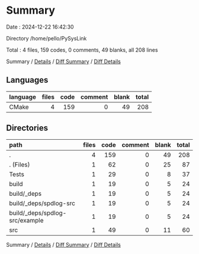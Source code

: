 # Summary

Date : 2024-12-22 16:42:30

Directory /home/pello/PySysLink

Total : 4 files,  159 codes, 0 comments, 49 blanks, all 208 lines

Summary / [Details](details.md) / [Diff Summary](diff.md) / [Diff Details](diff-details.md)

## Languages
| language | files | code | comment | blank | total |
| :--- | ---: | ---: | ---: | ---: | ---: |
| CMake | 4 | 159 | 0 | 49 | 208 |

## Directories
| path | files | code | comment | blank | total |
| :--- | ---: | ---: | ---: | ---: | ---: |
| . | 4 | 159 | 0 | 49 | 208 |
| . (Files) | 1 | 62 | 0 | 25 | 87 |
| Tests | 1 | 29 | 0 | 8 | 37 |
| build | 1 | 19 | 0 | 5 | 24 |
| build/_deps | 1 | 19 | 0 | 5 | 24 |
| build/_deps/spdlog-src | 1 | 19 | 0 | 5 | 24 |
| build/_deps/spdlog-src/example | 1 | 19 | 0 | 5 | 24 |
| src | 1 | 49 | 0 | 11 | 60 |

Summary / [Details](details.md) / [Diff Summary](diff.md) / [Diff Details](diff-details.md)